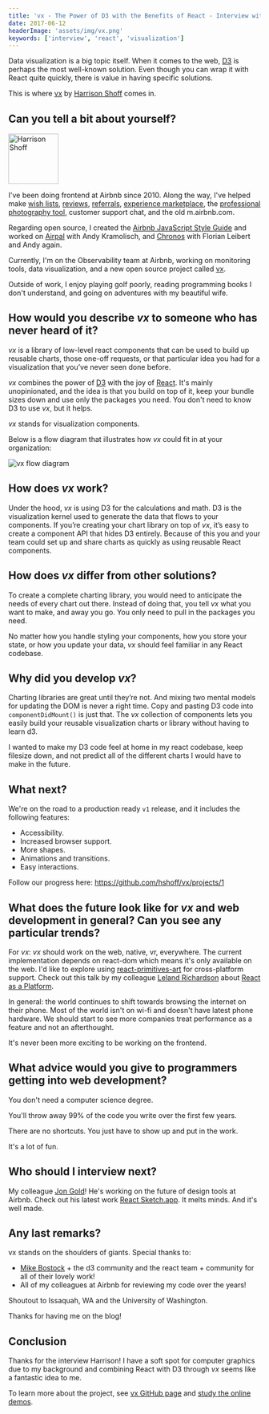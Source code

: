 ```yaml
---
title: 'vx - The Power of D3 with the Benefits of React - Interview with Harrison Shoff'
date: 2017-06-12
headerImage: 'assets/img/vx.png'
keywords: ['interview', 'react', 'visualization']
---
```


Data visualization is a big topic itself. When it comes to the web, [D3](https://d3js.org/) is perhaps the most well-known solution. Even though you can wrap it with React quite quickly, there is value in having specific solutions.

This is where [vx](https://github.com/hshoff/vx) by [Harrison Shoff](https://twitter.com/hshoff) comes in.

## Can you tell a bit about yourself?

<p>
<span class="author">
  <img src="https://www.gravatar.com/avatar/96383e1a07b37e9d5d0360416f81dbf9?s=200" alt="Harrison Shoff" class="author" width="100" height="100" />
</span>

I've been doing frontend at Airbnb since 2010. Along the way, I've helped make [wish lists](https://techcrunch.com/2012/06/27/airbnb-wish-lists-redesign/), [reviews](https://www.airbnb.com/help/article/1257/how-do-star-ratings-work), [referrals](https://thenextweb.com/apps/2011/06/21/airbnbs-new-referral-program-could-double-its-member-base/#.tnw_aooztlbz), [experience marketplace](https://techcrunch.com/2014/05/16/airbnb-experiences/), the [professional photography tool](https://thenextweb.com/apps/2011/10/06/airbnb-launches-its-photography-program-with-13000-verified-properties/#.tnw_ISpMS8RO), customer support chat, and the old m.airbnb.com.</p>

Regarding open source, I created the [Airbnb JavaScript Style Guide](https://github.com/airbnb/javascript) and worked on [Airpal](https://gigaom.com/2015/03/05/airbnb-open-sources-sql-tool-built-on-facebooks-presto-database/) with Andy Kramolisch, and [Chronos](https://techcrunch.com/2013/03/15/airbnb-open-sources-its-chronos-scheduler-a-more-flexible-cron-replacement-with-a-web-based-gui/) with Florian Leibert and Andy again.

Currently, I'm on the Observability team at Airbnb, working on monitoring tools, data visualization, and a new open source project called [vx](https://github.com/hshoff/vx).

Outside of work, I enjoy playing golf poorly, reading programming books I don't understand, and going on adventures with my beautiful wife.

## How would you describe *vx* to someone who has never heard of it?

*vx* is a library of low-level react components that can be used to build up reusable charts, those one-off requests, or that particular idea you had for a visualization that you’ve never seen done before.

*vx* combines the power of [D3](https://d3js.org/) with the joy of [React](https://facebook.github.io/react/). It's mainly unopinionated, and the idea is that you build on top of it, keep your bundle sizes down and use only the packages you need. You don't need to know D3 to use *vx*, but it helps.

*vx* stands for visualization components.

Below is a flow diagram that illustrates how *vx* could fit in at your organization:

![vx flow diagram](assets/img/vx/diagram.png)

## How does *vx* work?

Under the hood, *vx* is using D3 for the calculations and math. D3 is the visualization kernel used to generate the data that flows to your components. If you’re creating your chart library on top of *vx*, it’s easy to create a component API that hides D3 entirely. Because of this you and your team could set up and share charts as quickly as using reusable React components.

## How does *vx* differ from other solutions?

To create a complete charting library, you would need to anticipate the needs of every chart out there. Instead of doing that, you tell *vx* what you want to make, and away you go. You only need to pull in the packages you need.

No matter how you handle styling your components, how you store your state, or how you update your data, *vx* should feel familiar in any React codebase.

## Why did you develop *vx*?

Charting libraries are great until they’re not. And mixing two mental models for updating the DOM is never a right time. Copy and pasting D3 code into `componentDidMount()` is just that. The *vx* collection of components lets you easily build your reusable visualization charts or library without having to learn d3.

I wanted to make my D3 code feel at home in my react codebase, keep filesize down, and not predict all of the different charts I would have to make in the future.

## What next?

We're on the road to a production ready `v1` release, and it includes the following features:

* Accessibility.
* Increased browser support.
* More shapes.
* Animations and transitions.
* Easy interactions.

Follow our progress here: https://github.com/hshoff/vx/projects/1

## What does the future look like for *vx* and web development in general? Can you see any particular trends?

For *vx*: *vx* should work on the web, native, vr, everywhere. The current implementation depends on react-dom which means it's only available on the web. I'd like to explore using [react-primitives-art](https://github.com/lelandrichardson/react-primitives-art) for cross-platform support. Check out this talk by my colleague [Leland Richardson](https://twitter.com/intelligibabble) about [React as a Platform](https://www.youtube.com/watch?v=hNwQPJy-XZY).

In general: the world continues to shift towards browsing the internet on their phone. Most of the world isn't on wi-fi and doesn't have latest phone hardware. We should start to see more companies treat performance as a feature and not an afterthought.

It's never been more exciting to be working on the frontend.

## What advice would you give to programmers getting into web development?

You don't need a computer science degree.

You'll throw away 99% of the code you write over the first few years.

There are no shortcuts. You just have to show up and put in the work.

It's a lot of fun.

## Who should I interview next?

My colleague [Jon Gold](https://twitter.com/jongold)! He's working on the future of design tools at Airbnb. Check out his latest work [React Sketch.app](https://airbnb.design/painting-with-code/). It melts minds. And it's well made.

## Any last remarks?

vx stands on the shoulders of giants. Special thanks to:

* [Mike Bostock](http://twitter.com/mbostock) + the d3 community and the react team + community for all of their lovely work!
* All of my colleagues at Airbnb for reviewing my code over the years!

Shoutout to Issaquah, WA and the University of Washington.

Thanks for having me on the blog!

## Conclusion

Thanks for the interview Harrison! I have a soft spot for computer graphics due to my background and combining React with D3 through *vx* seems like a fantastic idea to me.

To learn more about the project, see [vx GitHub page](https://github.com/hshoff/vx) and [study the online demos](https://vx-demo.now.sh/).
